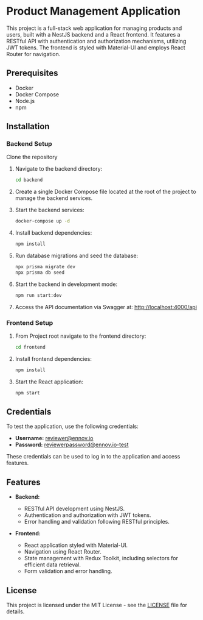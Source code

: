 # Product Management Application

This project is a full-stack web application for managing products and users, built with a NestJS backend and a React frontend. It features a RESTful API with authentication and authorization mechanisms, utilizing JWT tokens. The frontend is styled with Material-UI and employs React Router for navigation.

## Prerequisites

- Docker
- Docker Compose
- Node.js
- npm

## Installation

### Backend Setup

Clone the repository

1. Navigate to the backend directory:

   ```bash
   cd backend
   ```

2. Create a single Docker Compose file located at the root of the project to manage the backend services.

3. Start the backend services:

   ```bash
   docker-compose up -d
   ```

4. Install backend dependencies:

   ```bash
   npm install
   ```

5. Run database migrations and seed the database:

   ```bash
   npx prisma migrate dev
   npx prisma db seed
   ```

6. Start the backend in development mode:

   ```bash
   npm run start:dev
   ```

7. Access the API documentation via Swagger at: [http://localhost:4000/api](http://localhost:4000/api)

### Frontend Setup

1. From Project root navigate to the frontend directory:

   ```bash
   cd frontend
   ```

2. Install frontend dependencies:

   ```bash
   npm install
   ```

3. Start the React application:

   ```bash
   npm start
   ```

## Credentials

To test the application, use the following credentials:

- **Username:** <reviewer@ennov.io>
- **Password:** reviewerpassword@ennov.io-test

These credentials can be used to log in to the application and access features.

## Features

- **Backend:**
  - RESTful API development using NestJS.
  - Authentication and authorization with JWT tokens.
  - Error handling and validation following RESTful principles.

- **Frontend:**
  - React application styled with Material-UI.
  - Navigation using React Router.
  - State management with Redux Toolkit, including selectors for efficient data retrieval.
  - Form validation and error handling.

## License

This project is licensed under the MIT License - see the [LICENSE](LICENSE) file for details.
